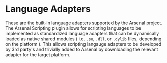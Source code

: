 # Language Adapters

These are the built-in language adapters supported by the Arsenal project. The Arsenal Scripting plugin allows for scripting languages to be implemented as standardized language adapters that can be dynamically loaded as native shared modules ( i.e. `.so`, `.dll`, or `.dylib` files, depending on the platform ). This allows scripting langauge adapters to be developed by 3rd party's and trivially added to Arsenal by downloading the relevant adapter for the target platform.